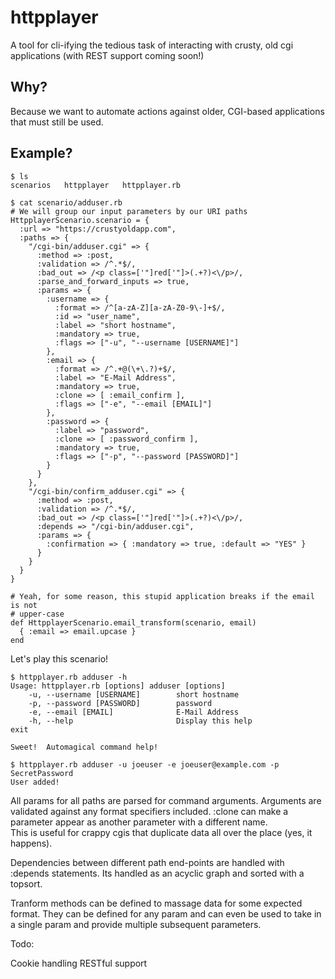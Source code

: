 # httpplayer

A tool for cli-ifying the tedious task of interacting with crusty, old cgi applications (with REST support coming soon!)

## Why?

Because we want to automate actions against older, CGI-based applications that must still be used.

## Example?

```
$ ls
scenarios   httpplayer   httpplayer.rb

$ cat scenario/adduser.rb
# We will group our input parameters by our URI paths
HttpplayerScenario.scenario = {
  :url => "https://crustyoldapp.com",
  :paths => {
    "/cgi-bin/adduser.cgi" => {
      :method => :post,
      :validation => /^.*$/,
      :bad_out => /<p class=['"]red['"]>(.+?)<\/p>/,
      :parse_and_forward_inputs => true,
      :params => {
        :username => { 
          :format => /^[a-zA-Z][a-zA-Z0-9\-]+$/,
          :id => "user_name",
          :label => "short hostname",
          :mandatory => true,
          :flags => ["-u", "--username [USERNAME]"]
        },
        :email => {
          :format => /^.+@(\+\.?)+$/,
          :label => "E-Mail Address",
          :mandatory => true,
          :clone => [ :email_confirm ],
          :flags => ["-e", "--email [EMAIL]"]
        },
        :password => {
          :label => "password",
          :clone => [ :password_confirm ],
          :mandatory => true,
          :flags => ["-p", "--password [PASSWORD]"]
        }
      }
    },
    "/cgi-bin/confirm_adduser.cgi" => {
      :method => :post,
      :validation => /^.*$/,
      :bad_out => /<p class=['"]red['"]>(.+?)<\/p>/,
      :depends => "/cgi-bin/adduser.cgi",
      :params => {
        :confirmation => { :mandatory => true, :default => "YES" }
      }
    }
  }
}

# Yeah, for some reason, this stupid application breaks if the email is not
# upper-case
def HttpplayerScenario.email_transform(scenario, email)
  { :email => email.upcase }
end
```

Let's play this scenario!

```
$ httpplayer.rb adduser -h
Usage: httpplayer.rb [options] adduser [options]
    -u, --username [USERNAME]        short hostname
    -p, --password [PASSWORD]        password
    -e, --email [EMAIL]              E-Mail Address
    -h, --help                       Display this help
exit

Sweet!  Automagical command help!

$ httpplayer.rb adduser -u joeuser -e joeuser@example.com -p SecretPassword
User added!
```

All params for all paths are parsed for command arguments.  Arguments are validated against any format
specifiers included.  :clone can make a parameter appear as another parameter with a different name.  
This is useful for crappy cgis that duplicate data all over the place (yes, it happens).

Dependencies between different path end-points are handled with :depends statements.  Its handled as an acyclic graph and sorted with a topsort.

Tranform methods can be defined to massage data for some expected format.  They can be defined for any param and can even be used to take in a single param and provide multiple subsequent parameters.

Todo:

Cookie handling
RESTful support
